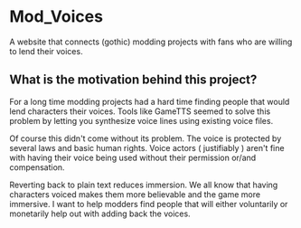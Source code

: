# Mod_Voices

A website that connects (gothic) modding projects with fans who are willing to lend their voices. 

## What is the motivation behind this project?

For a long time modding projects had a hard time finding people that would lend characters their voices. 
Tools like GameTTS seemed to solve this problem by letting you synthesize voice lines using existing voice files.

Of course this didn't come without its problem. The voice is protected by several laws and basic human rights.
Voice actors ( justifiably ) aren't fine with having their voice being used without their permission or/and compensation.

Reverting back to plain text reduces immersion. We all know that having characters voiced makes them more believable and the game more immersive.
I want to help modders find people that will either voluntarily or monetarily help out with adding back the voices.
